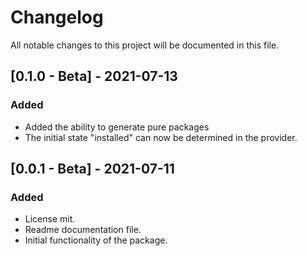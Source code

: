 # ChangelogAll notable changes to this project will be documented in this file.## [0.1.0 - Beta] - 2021-07-13### Added- Added the ability to generate pure packages- The initial state "installed" can now be determined in the provider.## [0.0.1 - Beta] - 2021-07-11### Added- License mit.- Readme documentation file.- Initial functionality of the package.